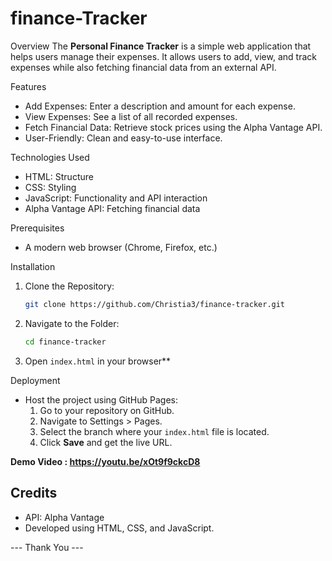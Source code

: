 # finance-Tracker

 Overview
The **Personal Finance Tracker** is a simple web application that helps users manage their expenses. It allows users to add, view, and track expenses while also fetching financial data from an external API.

 Features
- Add Expenses: Enter a description and amount for each expense.
- View Expenses: See a list of all recorded expenses.
- Fetch Financial Data: Retrieve stock prices using the Alpha Vantage API.
- User-Friendly: Clean and easy-to-use interface.

 Technologies Used
- HTML: Structure
- CSS: Styling
- JavaScript: Functionality and API interaction
- Alpha Vantage API: Fetching financial data

 
 Prerequisites
- A modern web browser (Chrome, Firefox, etc.)

 Installation
1. Clone the Repository:
   ```bash
   git clone https://github.com/Christia3/finance-tracker.git
   ```
2. Navigate to the Folder:
   ```bash
   cd finance-tracker
   ```
3. Open `index.html` in your browser**

 Deployment
- Host the project using GitHub Pages:
  1. Go to your repository on GitHub.
  2. Navigate to Settings > Pages.
  3. Select the branch where your `index.html` file is located.
  4. Click **Save** and get the live URL.
 
     
**Demo Video : https://youtu.be/xOt9f9ckcD8**

## Credits
- API: Alpha Vantage
- Developed using HTML, CSS, and JavaScript.


--- Thank You ---

